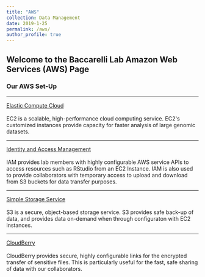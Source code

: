 ```yaml
---
title: "AWS"
collection: Data Management
date: 2019-1-25
permalink: /aws/
author_profile: true
---
```


## Welcome to the Baccarelli Lab Amazon Web Services (AWS) Page

### **Our AWS Set-Up**

--- 
[Elastic Compute Cloud](https://aws.amazon.com/ec2/) <br/>
<br>EC2 is a scalable, high-performance cloud computing service. EC2's customized instances provide capacity for faster analysis of large genomic datasets.

---
[Identity and Access Management](https://aws.amazon.com/iam/) <br/>
<br>IAM provides lab members with highly configurable AWS service APIs to access resources such as RStudio from an EC2 Instance. IAM is also used to provide collaborators with temporary access to upload and download from S3 buckets for data transfer purposes.

---
[Simple Storage Service](https://aws.amazon.com/s3/) <br/>
<br>S3 is a secure, object-based storage service. S3 provides safe back-up of data, and provides data on-demand when through configuraton with EC2 instances.

---
[CloudBerry](https://www.cloudberrylab.com/solutions/cloud-storage/amazon-s3.aspx) <br/>
<br>CloudBerry provides secure, highly configurable links for the encrypted transfer of sensitive files. This is particularly useful for the fast, safe sharing of data with our collaborators.
